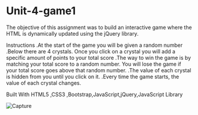 # Unit-4-game1
The objective of this assignment was to build an interactive game where the HTML is dynamically updated using the jQuery library.

Instructions
 .At the start of the game you will be given a random number
 .Below there are 4 crystals. Once you click on a crystal you will add a specific amount of points to your total score
 .The way to win the game is by matching your total score to a random number. You will lose the game if your total score goes above that random number.
 .The value of each crystal is hidden from you until you click on it.
 .Every time the game starts, the value of each crystal changes.


Built With
HTML5 ,CSS3 ,Bootstrap,JavaScript,jQuery,JavaScript Library

![Capture](https://user-images.githubusercontent.com/39536292/56620240-4b3a8f80-65f6-11e9-9752-c9a55bb249c2.GIF)
